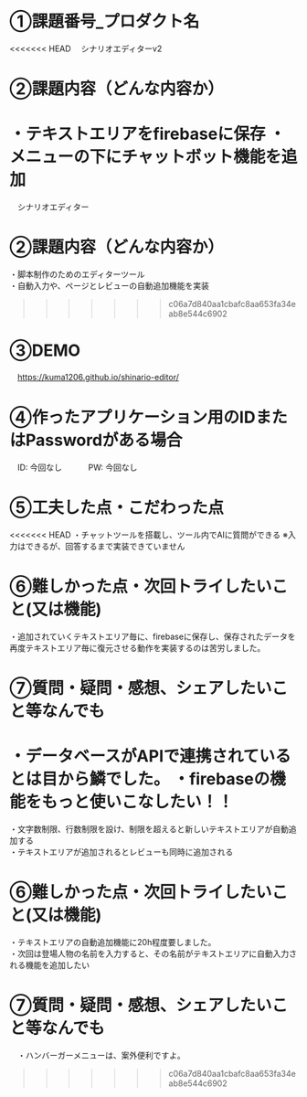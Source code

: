 # ①課題番号_プロダクト名
<<<<<<< HEAD
　シナリオエディターv2

# ②課題内容（どんな内容か）
・テキストエリアをfirebaseに保存
・メニューの下にチャットボット機能を追加
=======
　シナリオエディター

# ②課題内容（どんな内容か）
・脚本制作のためのエディターツール  
・自動入力や、ページとレビューの自動追加機能を実装
>>>>>>> c06a7d840aa1cbafc8aa653fa34eab8e544c6902

# ③DEMO
　https://kuma1206.github.io/shinario-editor/

# ④作ったアプリケーション用のIDまたはPasswordがある場合
　ID: 今回なし　　
　PW: 今回なし

# ⑤工夫した点・こだわった点
<<<<<<< HEAD
・チャットツールを搭載し、ツール内でAIに質問ができる
※入力はできるが、回答するまで実装できていません

# ⑥難しかった点・次回トライしたいこと(又は機能)
・追加されていくテキストエリア毎に、firebaseに保存し、保存されたデータを再度テキストエリア毎に復元させる動作を実装するのは苦労しました。

# ⑦質問・疑問・感想、シェアしたいこと等なんでも
・データベースがAPIで連携されているとは目から鱗でした。
・firebaseの機能をもっと使いこなしたい！！
=======
・文字数制限、行数制限を設け、制限を超えると新しいテキストエリアが自動追加する  
・テキストエリアが追加されるとレビューも同時に追加される

# ⑥難しかった点・次回トライしたいこと(又は機能)
・テキストエリアの自動追加機能に20h程度要しました。  
・次回は登場人物の名前を入力すると、その名前がテキストエリアに自動入力される機能を追加したい

# ⑦質問・疑問・感想、シェアしたいこと等なんでも
　・ハンバーガーメニューは、案外便利ですよ。
>>>>>>> c06a7d840aa1cbafc8aa653fa34eab8e544c6902
